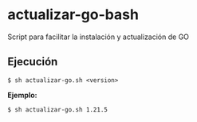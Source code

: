# actualizar-go-bash
Script para facilitar la instalación y actualización de GO

## Ejecución
```
$ sh actualizar-go.sh <version>
```

**Ejemplo:**
```
$ sh actualizar-go.sh 1.21.5
```
